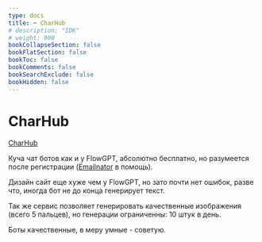 ```yaml
---
type: docs
title: ➡️ CharHub
# description: "IDK"
# weight: 900
bookCollapseSection: false
bookFlatSection: false
bookToc: false
bookComments: false
bookSearchExclude: false
bookHidden: false
---
```


# CharHub

[CharHub](https://charhub.ai/?nt)

Куча чат ботов как и у FlowGPT, абсолютно бесплатно, но разумеется после регистрации ([Emailnator](https://kb.knowx.su/%D0%BF%D0%BE%D0%BB%D0%B5%D0%B7%D0%BD%D1%8B%D0%B9-%D1%81%D1%82%D0%B0%D1%84%D1%84/fake-person/temp-mail/emailnator.html) в помощь).

Дизайн сайт еще хуже чем у FlowGPT, но зато почти нет ошибок, разве что, иногда бот не до конца генерирует текст.

Так же сервис позволяет генерировать качественные изображения (всего 5 пальцев), но генерации ограниченны: 10 штук в день.

Боты качественные, в меру умные - советую.
